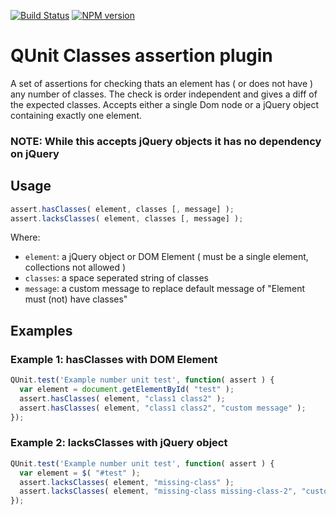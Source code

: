 [![Build Status](https://travis-ci.org/arschmitz/qunit-assert-classes.png)](https://travis-ci.org/arschmitz/qunit-assert-classes) [![NPM version](https://badge.fury.io/js/qunit-assert-classes.png)](https://www.npmjs.com/package/qunit-assert-classes)


# QUnit Classes assertion plugin

A set of assertions for checking thats an element has ( or does not have ) any number of classes. The check is order independent and gives a diff of the expected classes. Accepts either a single Dom node or a jQuery object containing exactly one element.

### NOTE: While this accepts jQuery objects it has no dependency on jQuery

## Usage

```js
assert.hasClasses( element, classes [, message] );
assert.lacksClasses( element, classes [, message] );
```

Where:
 - `element`: a jQuery object or DOM Element ( must be a single element, collections not allowed )
 - `classes`: a space seperated string of classes
 - `message`: a custom message to replace default message of "Element must (not) have classes"

## Examples

### Example 1: hasClasses with DOM Element
```js
QUnit.test('Example number unit test', function( assert ) {
  var element = document.getElementById( "test" );
  assert.hasClasses( element, "class1 class2" );
  assert.hasClasses( element, "class1 class2", "custom message" );
});
```

### Example 2: lacksClasses with jQuery object
```js
QUnit.test('Example number unit test', function( assert ) {
  var element = $( "#test" );
  assert.lacksClasses( element, "missing-class" );
  assert.lacksClasses( element, "missing-class missing-class-2", "custom message" );
});

